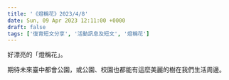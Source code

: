 ```yaml
---
title: '《燈稱花》2023/4/8'
date: Sun, 09 Apr 2023 12:11:00 +0000
draft: false
tags: ['復育短文分享', '活動訊息及短文', '燈稱花']
---
```


好漂亮的「燈稱花」。

期待未來臺中都會公園，或公園、校園也都能有這麼美麗的樹在我們生活周邊。